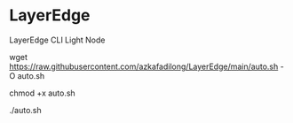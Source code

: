 # LayerEdge
LayerEdge CLI Light Node

wget https://raw.githubusercontent.com/azkafadilong/LayerEdge/main/auto.sh -O auto.sh

chmod +x auto.sh

./auto.sh
